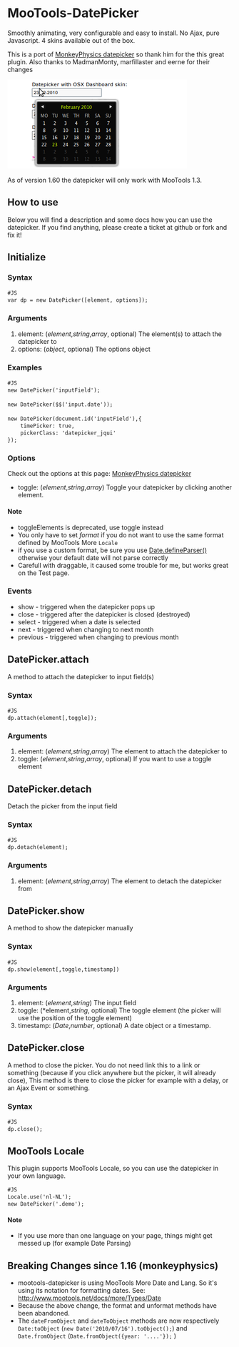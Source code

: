 MooTools-DatePicker
===================

Smoothly animating, very configurable and easy to install.
No Ajax, pure Javascript. 4 skins available out of the box.

This is a port of [MonkeyPhysics datepicker](http://www.monkeyphysics.com/mootools/script/2/datepicker) so thank him for the
this great plugin. Also thanks to MadmanMonty, marfillaster and eerne for their changes

![Screenshot](http://github.com/arian/mootools-datepicker/raw/master/screenshot.png)

As of version 1.60 the datepicker will only work with MooTools 1.3.

How to use
----------

Below you will find a description and some docs how you can use the datepicker.
If you find anything, please create a ticket at github or fork and fix it!

## Initialize

### Syntax

	#JS
	var dp = new DatePicker([element, options]);

### Arguments

1. element: (*element*,*string*,*array*, optional) The element(s) to attach the datepicker to
2. options: (*object*, optional) The options object

### Examples

	#JS
	new DatePicker('inputField');

	new DatePicker($$('input.date'));

	new DatePicker(document.id('inputField'),{
		timePicker: true,
		pickerClass: 'datepicker_jqui'
	});

### Options

Check out the options at this page: [MonkeyPhysics datepicker](http://www.monkeyphysics.com/mootools/script/2/datepicker)

- toggle: (*element*,*string*,*array*) Toggle your datepicker by clicking another element.

#### Note
- toggleElements is deprecated, use toggle instead
- You only have to set *format* if you do not want to use the same format defined by MooTools More `Locale`
- if you use a custom format, be sure you use [Date.defineParser()](http://mootools.net/docs/more/Native/Date#Date:defineParser) otherwise your default date will not parse correctly
- Carefull with draggable, it caused some trouble for me, but works great on the Test page.

### Events

- show - triggered when the datepicker pops up
- close - triggered after the datepicker is closed (destroyed)
- select - triggered when a date is selected
- next - triggered when changing to next month
- previous - triggered when changing to previous month


## DatePicker.attach

A method to attach the datepicker to input field(s)

### Syntax

	#JS
	dp.attach(element[,toggle]);

### Arguments

1. element: (*element*,*string*,*array*) The element to attach the datepicker to
2. toggle: (*element*,*string*,*array*, optional) If you want to use a toggle element

## DatePicker.detach

Detach the picker from the input field

### Syntax

	#JS
	dp.detach(element);

### Arguments

1. element: (*element*,*string*,*array*) The element to detach the datepicker from

## DatePicker.show

A method to show the datepicker manually

### Syntax

	#JS
	dp.show(element[,toggle,timestamp])

### Arguments

1. element: (*element*,*string*) The input field
2. toggle: (*element,*string*, optional) The toggle element (the picker will use the position of the toggle element)
3. timestamp: (*Date*,*number*, optional) A date object or a timestamp.

## DatePicker.close

A method to close the picker. You do not need link this to a link or something (because if you click anywhere but the picker, it will already close),
This method is there to close the picker for example with a delay, or an Ajax Event or something.

### Syntax

	#JS
	dp.close();




## MooTools Locale

This plugin supports MooTools Locale, so you can use the datepicker in your own language.

	#JS
	Locale.use('nl-NL');
	new DatePicker('.demo');

#### Note
- If you use more than one language on your page, things might get messed up (for example Date Parsing)

Breaking Changes since 1.16 (monkeyphysics)
-------------------------------------------

- mootools-datepicker is using MooTools More Date and Lang. So it's using its notation for formatting dates. See: http://www.mootools.net/docs/more/Types/Date
- Because the above change, the format and unformat methods have been abandoned.
- The `dateFromObject` and `dateToObject` methods are now respectively `Date:toObject` (`new Date('2010/07/16').toObject();`) and `Date.fromObject` (`Date.fromObject({year: '....'});` )

